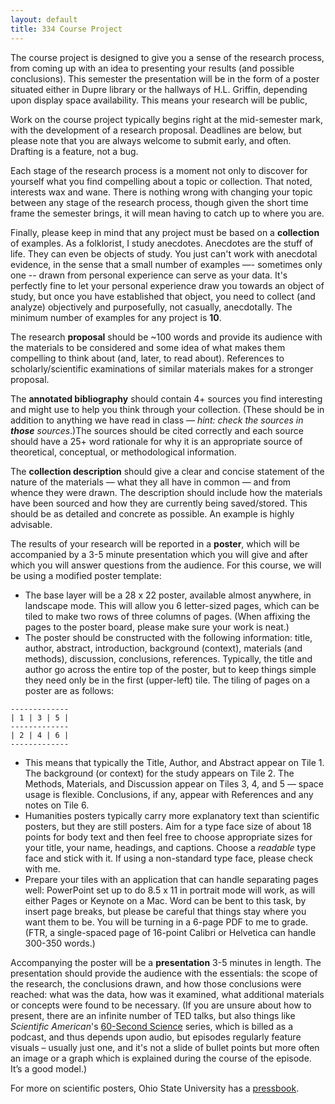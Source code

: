 ```yaml
---
layout: default
title: 334 Course Project
---
```


The course project is designed to give you a sense of the research process, from coming up with an idea to presenting your results (and possible conclusions). This semester the presentation will be in the form of a poster situated either in Dupre library or the hallways of H.L. Griffin, depending upon display space availability. This means your research will be public, 

Work on the course project typically begins right at the mid-semester mark, with the development of a research proposal. Deadlines are below, but please note that you are always welcome to submit early, and often. Drafting is a feature, not a bug.

Each stage of the research process is a moment not only to discover for yourself what you find compelling about a topic or collection. That noted, interests wax and wane. There is nothing wrong with changing your topic between any stage of the research process, though given the short time frame the semester brings, it will mean having to catch up to where you are. 

Finally, please keep in mind that any project must be based on a **collection** of examples. As a folklorist, I study anecdotes. Anecdotes are the stuff of life. They can even be objects of study. You just can't work with anecdotal evidence, in the sense that a small number of examples —- sometimes only one -- drawn from personal experience can serve as your data. It's perfectly fine to let your personal experience draw you towards an object of study, but once you have established that object, you need to collect (and analyze) objectively and purposefully, not casually, anecdotally. The minimum number of examples for any project is **10**.

The research **proposal** should be ~100 words and provide its audience with the materials to be considered and some idea of what makes them compelling to think about (and, later, to read about). References to scholarly/scientific examinations of similar materials makes for a stronger proposal.

The **annotated bibliography** should contain 4+ sources you find interesting and might use to help you think through your collection. (These should be in addition to anything we have read in class — *hint: check the sources in **those** sources*.)The sources should be cited correctly and each source should have a 25+ word rationale for why it is an appropriate source of theoretical, conceptual, or methodological information.

The **collection description** should give a clear and concise statement of the nature of the materials — what they all have in common — and from whence they were drawn. The description should include how the materials have been sourced and how they are currently being saved/stored. This should be as detailed and concrete as possible. An example is highly advisable.

The results of your research will be reported in a **poster**, which will be accompanied by a 3-5 minute presentation which you will give and after which you will answer questions from the audience. For this course, we will be using a modified poster template: 

- The base layer will be a 28 x 22 poster, available almost anywhere, in landscape mode. This will allow you 6 letter-sized pages, which can be tiled to make two rows of three columns of pages. (When affixing the pages to the poster board, please make sure your work is neat.) 
- The poster should be constructed with the following information: title, author, abstract, introduction, background (context), materials (and methods), discussion, conclusions, references. Typically, the title and author go across the entire top of the poster, but to keep things simple they need only be in the first (upper-left) tile. The tiling of pages on a poster are as follows:

```
-------------
| 1 | 3 | 5 |
-------------
| 2 | 4 | 6 |
-------------
```

- This means that typically the Title, Author, and Abstract appear on Tile 1. The background (or context) for the study appears on Tile 2. The Methods, Materials, and Discussion appear on Tiles 3, 4, and 5 — space usage is flexible. Conclusions, if any, appear with References and any notes on Tile 6. 
- Humanities posters typically carry more explanatory text than scientific posters, but they are still posters. Aim for a type face size of about 18 points for body text and then feel free to choose appropriate sizes for your title, your name, headings, and captions. Choose a *readable* type face and stick with it. If using a non-standard type face, please check with me.
- Prepare your tiles with an application that can handle separating pages well: PowerPoint set up to do 8.5 x 11 in portrait mode will work, as will either Pages or Keynote on a Mac. Word can be bent to this task, by insert page breaks, but please be careful that things stay where you want them to be. You will be turning in a 6-page PDF to me to grade. (FTR, a single-spaced page of 16-point Calibri or Helvetica can handle 300-350 words.)

Accompanying the poster will be a **presentation** 3-5 minutes in length. The presentation should provide the audience with the essentials: the scope of the research, the conclusions drawn, and how those conclusions were reached: what was the data, how was it examined, what additional materials or concepts were found to be necessary. (If you are unsure about how to present, there are an infinite number of TED talks, but also things like _Scientific American_'s [60-Second Science](https://www.scientificamerican.com/podcast/episode/old-art-offers-agriculture-info/) series, which is billed as a podcast, and thus depends upon audio, but episodes regularly feature visuals – usually just one, and it's not a slide of bullet points but more often an image or a graph which is explained during the course of the episode. It’s a good model.)

For more on scientific posters, Ohio State University has a [pressbook](https://ohiostate.pressbooks.pub/scientificposterguide/chapter/scientific-posters/). 
